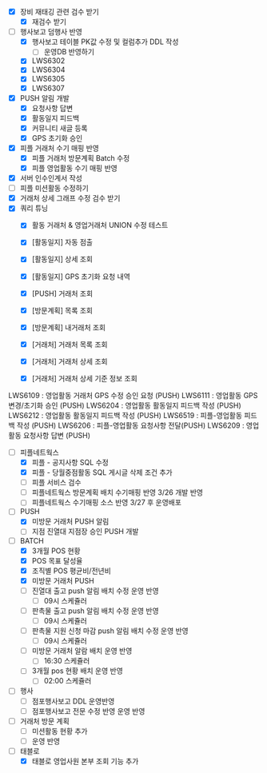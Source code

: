 
- [x] 장비 재태깅 관련 검수 받기
	- [x] 재검수 받기
- [ ] 행사보고 덤행사 반영
	- [x] 행사보고 테이블 PK값 수정 및 컬럼추가 DDL 작성
		- [ ] 운영DB 반영하기
	- [x] LWS6302
	- [x] LWS6304
	- [x] LWS6305
	- [x] LWS6307
- [x] PUSH 알림 개발 
	- [x] 요청사항 답변
	- [x] 활동일지 피드백
	- [x] 커뮤니티 새글 등록
	- [x] GPS 초기화 승인
- [x] 피플 거래처 수기 매핑 반영
	- [x] 피플 거래처 방문계획 Batch 수정
	- [x] 피플 영업활동 수기 매핑 반영
- [x] 서버 인수인계서 작성
- [ ] 피플 미션활동 수정하기
- [x] 거래처 상세 그래프 수정 검수 받기
- [x] 쿼리 튜닝
	- [x] 활동 거래처 & 영업거래처 UNION 수정 테스트
	- [x] [활동일지] 	자동 점출
	- [x] [활동일지] 	상세 조회
	- [x] [활동일지] 	GPS 초기화 요청 내역
	- [x] [PUSH] 		거래처 조회
	- [x] [방문계획] 	목록 조회
	- [x] [방문계획] 	내거래처 조회
	- [x] [거래처] 		거래처 목록 조회
	- [x] [거래처] 		거래처 상세 조회
	- [x] [거래처] 		거래처 상세 기준 정보 조회



LWS6109 : 영업활동 거래처 GPS 수정 승인 요청 (PUSH)
LWS6111 : 영업활동 GPS 변경/초기화 승인 (PUSH)
LWS6204 : 영업활동 활동일지 피드백 작성 (PUSH)
LWS6212 : 영업활동 활동일지 피드백 작성 (PUSH)
LWS6519 : 피플-영업활동 피드백 작성 (PUSH)
LWS6206 : 피플-영업활동 요청사항 전달(PUSH)
LWS6209 : 영업활동 요청사항 답변 (PUSH)


- [ ] 피플네트웍스
	- [x] 피플 - 공지사항 SQL 수정
	- [x] 피플 - 당월중점활동 SQL 게시글 삭제 조건 추가
	- [ ] 피플 서비스 검수
	- [ ] 피플네트웍스 방문계획 배치 수기매핑 반영 3/26 개발 반영
	- [ ] 피플네트웍스 수기매핑 소스 반영 3/27 후 운영배포
- [ ] PUSH
	- [x] 미방문 거래처 PUSH 알림
	- [ ] 지점 진열대 지점장 승인 PUSH 개발
- [ ] BATCH
	- [x] 3개월 POS 현황
	- [x] POS 목표 달성율
	- [x] 조직별 POS 평균비/전년비
	- [x] 미방문 거래처 PUSH
	- [ ] 진열대 출고 push 알림 배치 수정 운영 반영
		- [ ] 09시 스케쥴러
	- [ ] 판촉물 출고 push 알림 배치 수정 운영 반영
		- [ ] 09시 스케쥴러
	- [ ] 판촉물 지원 신청 마감 push 알림 배치 수정 운영 반영
		- [ ] 09시 스케쥴러
	- [ ] 미방문 거래처 알람 배치 운영 반영
		- [ ] 16:30 스케쥴러
	- [ ] 3개월 pos 현황 배치 운영 반영
		- [ ] 02:00 스케쥴러
- [ ] 행사 
	- [ ] 점포행사보고 DDL 운영반영
	- [ ] 점포행사보고 전문 수정 반영 운영 반영
- [ ] 거래처 방문 계획
	- [ ] 미션활동 현황 추가
	- [ ] 운영 반영
- [ ] 태블로
	- [x] 태블로 영업사원 본부 조회 기능 추가